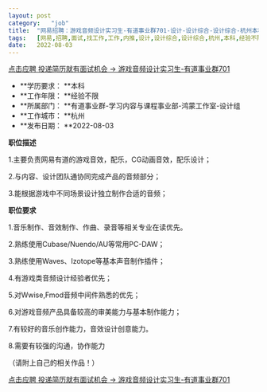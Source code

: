 ```yaml
---
layout:	post
category:	"job"
title:	"网易招聘：游戏音频设计实习生-有道事业群701-设计-设计综合-设计综合-杭州本科经验不限"
tags:	[网易,招聘,面试,找工作,工作,内推,设计,设计综合,设计综合,杭州,本科,经验不限]
date:	2022-08-03
---
```


[点击应聘 投递简历就有面试机会 ->  游戏音频设计实习生-有道事业群701](http://mobile.bole.netease.com/bole/boleDetail?id=42068&employeeId=346f03c3cda5f04c&key=all)



- **学历要求： **本科
- **工作年限： **经验不限
- **所属部门： **有道事业群-学习内容与课程事业部-鸿蒙工作室-设计组
- **工作城市： **杭州
- **发布日期： **2022-08-03



**职位描述**

1.主要负责网易有道的游戏音效，配乐，CG动画音效，配乐设计； 

2.与内容、设计团队通协同完成产品的音频部分；

3.能根据游戏中不同场景设计独立制作合适的音频； 





**职位要求**

1.音乐制作、音效制作、作曲、录音等相关专业在读优先。

2.熟练使用Cubase/Nuendo/AU等常用PC-DAW； 

3.熟练使用Waves、Izotope等基本声音制作插件；

4.有游戏类音频设计经验者优先；

5.对Wwise,Fmod音频中间件熟悉的优先；

6.对游戏音频产品具备较高的审美能力与基本制作能力；

7.有较好的音乐创作能力，音效设计创意能力。

8.需要有较强的沟通，协作能力

（请附上自己的相关作品！）



[点击应聘 投递简历就有面试机会 ->  游戏音频设计实习生-有道事业群701](http://mobile.bole.netease.com/bole/boleDetail?id=42068&employeeId=346f03c3cda5f04c&key=all)
